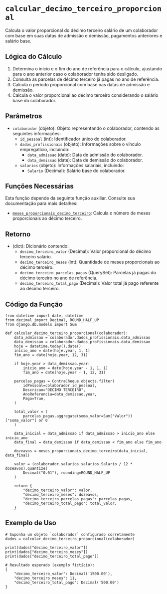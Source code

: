 # `calcular_decimo_terceiro_proporcional`

Calcula o valor proporcional do décimo terceiro salário de um colaborador com base em suas datas de admissão e demissão, pagamentos anteriores e salário base.

## Lógica do Cálculo

1. Determina o início e o fim do ano de referência para o cálculo, ajustando para o ano anterior caso o colaborador tenha sido desligado.
2. Consulta as parcelas de décimo terceiro já pagas no ano de referência.
3. Calcula o período proporcional com base nas datas de admissão e demissão.
4. Calcula o valor proporcional ao décimo terceiro considerando o salário base do colaborador.

## Parâmetros

- `colaborador` (objeto): Objeto representando o colaborador, contendo as seguintes informações:
  - `id_pessoal` (int): Identificador único do colaborador.
  - `dados_profissionais` (objeto): Informações sobre o vínculo empregatício, incluindo:
    - `data_admissao` (date): Data de admissão do colaborador.
    - `data_demissao` (date): Data de demissão do colaborador.
  - `salarios` (objeto): Informações salariais, incluindo:
    - `Salario` (Decimal): Salário base do colaborador.

## Funções Necessárias

Esta função depende da seguinte função auxiliar. Consulte sua documentação para mais detalhes:

- [`meses_proporcionais_decimo_terceiro`](./meses_proporcionais_decimo_terceiro.md): Calcula o número de meses proporcionais ao décimo terceiro.

## Retorno

- (dict): Dicionário contendo:
  - `decimo_terceiro_valor` (Decimal): Valor proporcional do décimo terceiro salário.
  - `decimo_terceiro_meses` (int): Quantidade de meses proporcionais ao décimo terceiro.
  - `decimo_terceiro_parcelas_pagas` (QuerySet): Parcelas já pagas do décimo terceiro no ano de referência.
  - `decimo_terceiro_total_pago` (Decimal): Valor total já pago referente ao décimo terceiro.

## Código da Função

```{.py3 linenums="1"}
from datetime import date, datetime
from decimal import Decimal, ROUND_HALF_UP
from django.db.models import Sum

def calcular_decimo_terceiro_proporcional(colaborador):
    data_admissao = colaborador.dados_profissionais.data_admissao
    data_demissao = colaborador.dados_profissionais.data_demissao
    hoje = datetime.today().date()
    inicio_ano = date(hoje.year, 1, 1)
    fim_ano = date(hoje.year, 12, 31)

    if hoje.year > data_demissao.year:
        inicio_ano = date(hoje.year - 1, 1, 1)
        fim_ano = date(hoje.year - 1, 12, 31)

    parcelas_pagas = ContraCheque.objects.filter(
        idPessoal=colaborador.id_pessoal,
        Descricao="DECIMO TERCEIRO",
        AnoReferencia=data_demissao.year,
        Pago=True,
    )

    total_valor = (
        parcelas_pagas.aggregate(soma_valor=Sum("Valor"))["soma_valor"] or 0
    )

    data_inicial = data_admissao if data_admissao > inicio_ano else inicio_ano
    data_final = data_demissao if data_demissao < fim_ano else fim_ano

    dozeavos = meses_proporcionais_decimo_terceiro(data_inicial, data_final)

    valor = (colaborador.salarios.salarios.Salario / 12 * dozeavos).quantize(
        Decimal("0.01"), rounding=ROUND_HALF_UP
    )

    return {
        "decimo_terceiro_valor": valor,
        "decimo_terceiro_meses": dozeavos,
        "decimo_terceiro_parcelas_pagas": parcelas_pagas,
        "decimo_terceiro_total_pago": total_valor,
    }
```

## Exemplo de Uso

```{.py3 linenums="1" hl_lines="9-13"}
# Suponha um objeto `colaborador` configurado corretamente
dados = calcular_decimo_terceiro_proporcional(colaborador)

print(dados["decimo_terceiro_valor"])
print(dados["decimo_terceiro_meses"])
print(dados["decimo_terceiro_total_pago"])

# Resultado esperado (exemplo fictício):
{
    "decimo_terceiro_valor": Decimal('1500.00'),
    "decimo_terceiro_meses": 11,
    "decimo_terceiro_total_pago": Decimal('500.00')
}
```


